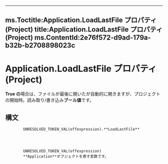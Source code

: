

---
ms.Toctitle:Application.LoadLastFile プロパティ (Project)
title:Application.LoadLastFile プロパティ (Project)
ms.ContentId:2e76f572-d9ad-179a-b32b-b2708898023c
---
# Application.LoadLastFile プロパティ (Project)




**True の**場合は、ファイルが最後に開いたが自動的に開きますが、プロジェクトの開始時。読み取り/書き込み**ブール値**です。

## 構文

            UNRESOLVED_TOKEN_VAL(offexpression).**LoadLastFile**




            UNRESOLVED_TOKEN_VAL(offexpression)
            **Application**オブジェクトを表す変数です。




